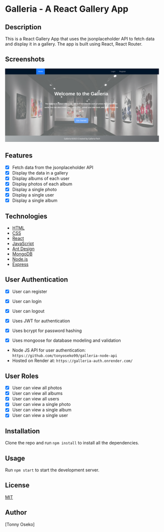 # Galleria - A React Gallery App

## Description

This is a React Gallery App that uses the jsonplaceholder API to fetch data and display it in a gallery. The app is built using React, React Router.

## Screenshots

![Galleria](/src/Assets/screenshot.png "Galleria")

## Features

- [x] Fetch data from the jsonplaceholder API
- [x] Display the data in a gallery
- [x] Display albums of each user
- [x] Display photos of each album
- [x] Display a single photo
- [x] Display a single user
- [x] Display a single album

## Technologies

- [HTML](https://html.com/)
- [CSS](https://www.w3.org/Style/CSS/Overview.en.html)
- [React](https://reactjs.org/)
- [JavaScript](https://www.javascript.com/)
- [Ant Design](https://ant.design/)
- [MongoDB](https://www.mongodb.com/)
- [Node.js](https://nodejs.org/en/)
- [Express](https://expressjs.com/)

## User Authentication

- [x] User can register
- [x] User can login
- [x] User can logout

- [x] Uses JWT for authentication
- [x] Uses bcrypt for password hashing
- [x] Uses mongoose for database modeling and validation

- Node JS API for user authentication: `https://github.com/tonyoseko99/galleria-node-api`
- Hosted on Render at: `https://galleria-auth.onrender.com/`

## User Roles

- [x] User can view all photos
- [x] User can view all albums
- [x] User can view all users
- [x] User can view a single photo
- [x] User can view a single album
- [x] User can view a single user

## Installation

Clone the repo and run `npm install` to install all the dependencies.

## Usage

Run `npm start` to start the development server.

## License

[MIT](https://choosealicense.com/licenses/mit/)

## Author

[Tonny Oseko]
